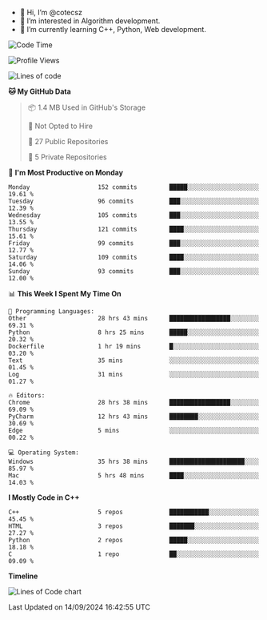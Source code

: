- 👋 Hi, I’m @cotecsz
- 👀 I’m interested in Algorithm development.
- 🌱 I’m currently learning C++, Python, Web development.

<!---
cotecsz/cotecsz is a ✨ special ✨ repository because its `README.md` (this file) appears on your GitHub profile.
You can click the Preview link to take a look at your changes.
--->

<!--START_SECTION:waka-->
![Code Time](http://img.shields.io/badge/Code%20Time-1%2C719%20hrs%2015%20mins-blue)

![Profile Views](http://img.shields.io/badge/Profile%20Views-0-blue)

![Lines of code](https://img.shields.io/badge/From%20Hello%20World%20I%27ve%20Written-1.2%20million%20lines%20of%20code-blue)

**🐱 My GitHub Data** 

> 📦 1.4 MB Used in GitHub's Storage 
 > 
> 🚫 Not Opted to Hire
 > 
> 📜 27 Public Repositories 
 > 
> 🔑 5 Private Repositories 
 > 
📅 **I'm Most Productive on Monday** 

```text
Monday                   152 commits         █████░░░░░░░░░░░░░░░░░░░░   19.61 % 
Tuesday                  96 commits          ███░░░░░░░░░░░░░░░░░░░░░░   12.39 % 
Wednesday                105 commits         ███░░░░░░░░░░░░░░░░░░░░░░   13.55 % 
Thursday                 121 commits         ████░░░░░░░░░░░░░░░░░░░░░   15.61 % 
Friday                   99 commits          ███░░░░░░░░░░░░░░░░░░░░░░   12.77 % 
Saturday                 109 commits         ████░░░░░░░░░░░░░░░░░░░░░   14.06 % 
Sunday                   93 commits          ███░░░░░░░░░░░░░░░░░░░░░░   12.00 % 
```


📊 **This Week I Spent My Time On** 

```text
💬 Programming Languages: 
Other                    28 hrs 43 mins      █████████████████░░░░░░░░   69.31 % 
Python                   8 hrs 25 mins       █████░░░░░░░░░░░░░░░░░░░░   20.32 % 
Dockerfile               1 hr 19 mins        █░░░░░░░░░░░░░░░░░░░░░░░░   03.20 % 
Text                     35 mins             ░░░░░░░░░░░░░░░░░░░░░░░░░   01.45 % 
Log                      31 mins             ░░░░░░░░░░░░░░░░░░░░░░░░░   01.27 % 

🔥 Editors: 
Chrome                   28 hrs 38 mins      █████████████████░░░░░░░░   69.09 % 
PyCharm                  12 hrs 43 mins      ████████░░░░░░░░░░░░░░░░░   30.69 % 
Edge                     5 mins              ░░░░░░░░░░░░░░░░░░░░░░░░░   00.22 % 

💻 Operating System: 
Windows                  35 hrs 38 mins      █████████████████████░░░░   85.97 % 
Mac                      5 hrs 48 mins       ████░░░░░░░░░░░░░░░░░░░░░   14.03 % 
```

**I Mostly Code in C++** 

```text
C++                      5 repos             ███████████░░░░░░░░░░░░░░   45.45 % 
HTML                     3 repos             ███████░░░░░░░░░░░░░░░░░░   27.27 % 
Python                   2 repos             █████░░░░░░░░░░░░░░░░░░░░   18.18 % 
C                        1 repo              ██░░░░░░░░░░░░░░░░░░░░░░░   09.09 % 
```



**Timeline**

![Lines of Code chart](https://raw.githubusercontent.com/cotecsz/cotecsz/master/assets/bar_graph.png)


 Last Updated on 14/09/2024 16:42:55 UTC
<!--END_SECTION:waka-->
